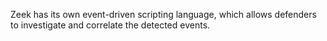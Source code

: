 Zeek has its own event-driven scripting language, which allows defenders to investigate and correlate the detected events.